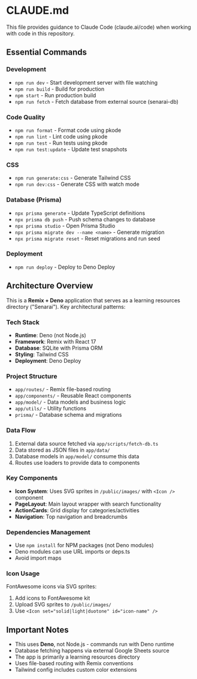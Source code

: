 # CLAUDE.md

This file provides guidance to Claude Code (claude.ai/code) when working with code in this repository.

## Essential Commands

### Development

- `npm run dev` - Start development server with file watching
- `npm run build` - Build for production
- `npm start` - Run production build
- `npm run fetch` - Fetch database from external source (senarai-db)

### Code Quality

- `npm run format` - Format code using pkode
- `npm run lint` - Lint code using pkode
- `npm run test` - Run tests using pkode
- `npm run test:update` - Update test snapshots

### CSS

- `npm run generate:css` - Generate Tailwind CSS
- `npm run dev:css` - Generate CSS with watch mode

### Database (Prisma)

- `npx prisma generate` - Update TypeScript definitions
- `npx prisma db push` - Push schema changes to database
- `npx prisma studio` - Open Prisma Studio
- `npx prisma migrate dev --name <name>` - Generate migration
- `npx prisma migrate reset` - Reset migrations and run seed

### Deployment

- `npm run deploy` - Deploy to Deno Deploy

## Architecture Overview

This is a **Remix + Deno** application that serves as a learning resources directory ("Senarai"). Key architectural patterns:

### Tech Stack

- **Runtime**: Deno (not Node.js)
- **Framework**: Remix with React 17
- **Database**: SQLite with Prisma ORM
- **Styling**: Tailwind CSS
- **Deployment**: Deno Deploy

### Project Structure

- `app/routes/` - Remix file-based routing
- `app/components/` - Reusable React components
- `app/model/` - Data models and business logic
- `app/utils/` - Utility functions
- `prisma/` - Database schema and migrations

### Data Flow

1. External data source fetched via `app/scripts/fetch-db.ts`
2. Data stored as JSON files in `app/data/`  
3. Database models in `app/model/` consume this data
4. Routes use loaders to provide data to components

### Key Components

- **Icon System**: Uses SVG sprites in `/public/images/` with `<Icon />` component
- **PageLayout**: Main layout wrapper with search functionality
- **ActionCards**: Grid display for categories/activities
- **Navigation**: Top navigation and breadcrumbs

### Dependencies Management

- Use `npm install` for NPM packages (not Deno modules)
- Deno modules can use URL imports or deps.ts
- Avoid import maps

### Icon Usage

FontAwesome icons via SVG sprites:

1. Add icons to FontAwesome kit
2. Upload SVG sprites to `/public/images/`
3. Use `<Icon set="solid|light|duotone" id="icon-name" />`

## Important Notes

- This uses **Deno**, not Node.js - commands run with Deno runtime
- Database fetching happens via external Google Sheets source
- The app is primarily a learning resources directory
- Uses file-based routing with Remix conventions
- Tailwind config includes custom color extensions

